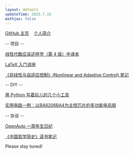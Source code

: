 ```yaml
---
layout: default
updateTime: 2025.7.15
mathjax: false
---
```


[GitHub 主页](https://github.com/OliverWu515)&nbsp;&nbsp;&nbsp;&nbsp;[个人简介](./short-bio.html)

-- 项目 --

[线性代数应该这样学（第 4 版）中译本](./ladr4e.html)

[LaTeX 入门讲座](./latex-intro.html)

[《非线性与自适应控制》(Nonlinear and Adaptive Control) 笔记](./nac.html)

-- DIY --

[用 Python 写着玩儿的几个小工具](./python-hobby-project.html)

[实用电路一例：以BA8206BA4为主控芯片的多功能电风扇](https://mp.weixin.qq.com/s?__biz=MzkyNjU5NDY3Ng==&mid=2247483652&idx=1&sn=99dbac1e59adbb1c1e20f1248eb215ed&chksm=c3f5e2a6a3bd6ce597fcaca8286b1d26407e86ba52ffecd95d9a9c970c6d9a03b578f3ce1279&mpshare=1&scene=23&srcid=07150KfYCkJbokqiYuvekJKv&sharer_shareinfo=c1096e02fadf38c70a532aab2c4962c8&sharer_shareinfo_first=c1096e02fadf38c70a532aab2c4962c8#rd)

<!-- -- 数学与控制 --

[线性系统理论补充 1：状态空间标准型](./ss-canonical-form.html)

<a href="https://oliverwu.top/file/rayleigh-ritz.pdf" target="_blank">线性系统理论补充 2：特征值与二次型取值的关系——Rayleigh-Ritz 不等式</a> -->

-- 杂谈 --

[OpenAuto 一周年生日纪](./hoa-1st-anniversary)

[《中国哲学简史》读书笔记](./short-history-of-chinese-philosophy.html)

Please stay tuned!